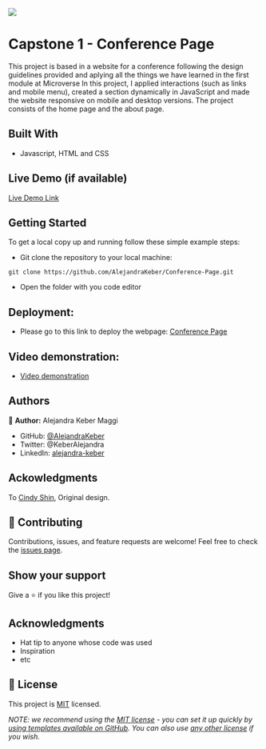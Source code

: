 ![](https://img.shields.io/badge/Microverse-blueviolet)

# Capstone 1 - Conference Page

This project is based in a website for a conference following the design guidelines provided and aplying all the things we have learned in the first module at Microverse
In this project, I applied interactions (such as links and mobile menu), created a section dynamically in JavaScript and made the website responsive on mobile and desktop versions.
The project consists of the home page and the about page.

## Built With

- Javascript, HTML and CSS

## Live Demo (if available)

[Live Demo Link](https://livedemo.com)


## Getting Started

To get a local copy up and running follow these simple example steps:
- Git clone the repository to your local machine:
```
git clone https://github.com/AlejandraKeber/Conference-Page.git
```
- Open the folder with you code editor


## Deployment:
- Please go to this link to deploy the webpage: [Conference Page](https://alejandrakeber.github.io/Conference-Page/)

## Video demonstration:
- [Video demonstration](https://...)

## Authors

👤 **Author:** Alejandra Keber Maggi

- GitHub: [@AlejandraKeber](https://github.com/AlejandraKeber)
- Twitter: @KeberAlejandra
- LinkedIn: [alejandra-keber](www.linkedin.com/in/alejandra-keber)

## Ackowledgments

To [Cindy Shin](https://www.behance.net/gallery/29845175/CC-Global-Summit-2015), Original design.

## 🤝 Contributing

Contributions, issues, and feature requests are welcome!
Feel free to check the [issues page](https://github.com/AlejandraKeber/Conference-Page/issues).

## Show your support

Give a ⭐️ if you like this project!

## Acknowledgments

- Hat tip to anyone whose code was used
- Inspiration
- etc

## 📝 License

This project is [MIT](./LICENSE) licensed.

_NOTE: we recommend using the [MIT license](https://choosealicense.com/licenses/mit/) - you can set it up quickly by [using templates available on GitHub](https://docs.github.com/en/communities/setting-up-your-project-for-healthy-contributions/adding-a-license-to-a-repository). You can also use [any other license](https://choosealicense.com/licenses/) if you wish._
